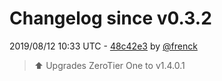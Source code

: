 # Changelog since v0.3.2

2019/08/12 10:33 UTC - [48c42e3](https://github.com/hassio-addons/addon-zerotier/commit/48c42e310e2e82898911068d53c13762eeda3807) by [@frenck](https://github.com/frenck)
> :arrow_up: Upgrades ZeroTier One to v1.4.0.1 

